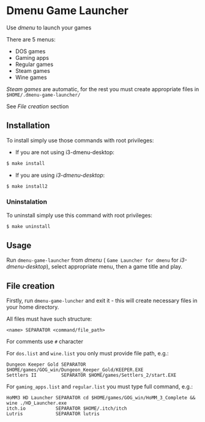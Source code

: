 # Dmenu Game Launcher

Use *dmenu* to launch your games

There are 5 menus:
  * DOS games
  * Gaming apps
  * Regular games
  * Steam games
  * Wine games

_Steam games_ are automatic, for the rest you must create appropriate files in `$HOME/.dmenu-game-launcher/`

See *File creation* section

## Installation
To install simply use those commands with root privileges:
* If you are not using i3-dmenu-desktop:
```sh
$ make install
```

* If you are using _i3-dmenu-desktop_:
```sh
$ make install2
```

### Uninstalation
To uninstall simply use this command with root privileges:
```sh
$ make uninstall
```

## Usage
Run `dmenu-game-launcher` from _dmenu_ ( `Game Launcher for dmenu` for _i3-dmenu-desktop_), select appropriate menu, then a game title and play.


## File creation
Firstly, run `dmenu-game-luncher` and exit it - this will create necessary files in your home directory.

All files must have such structure:
```
<name> SEPARATOR <command/file_path>
```

For comments use `#` character

For `dos.list` and `wine.list` you only must provide file path, e.g.:
```
Dungeon Keeper Gold SEPARATOR $HOME/games/GOG_win/Dungeon_Keeper_Gold/KEEPER.EXE
Settlers II         SEPARATOR $HOME/games/Settlers_2/start.EXE
```

For `gaming_apps.list` and `regular.list` you must type full command, e.g.:
```
HoMM3 HD Launcher SEPARATOR cd $HOME/games/GOG_win/HoMM_3_Complete && wine ./HD_Launcher.exe
itch.io           SEPARATOR $HOME/.itch/itch
Lutris            SEPARATOR lutris
```
